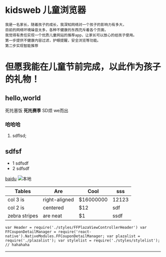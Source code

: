 # kidsweb 儿童浏览器

    我是一名家长，随着孩子的成长，我深知网络对一个孩子的影响力有多大，
    目前的网络环境噪音太多，各种不健康的东西充斥着各个页面，
    我觉得有责任实现一个优质儿童网站的推荐app，让家长可以放心的给孩子使用。
    第一步提供不健康内容过滤，护眼提醒，安全浏览等功能。
    第二步实现智能推荐

#   但愿我能在儿童节前完成，以此作为孩子的礼物！

## hello,world
死扥塞饭
**死扥赛季**
SD烦
we而出
### 哈哈哈
1. sdflsd;

## sdfsf
* 1 sdfsdf
* 2 sdfsdf

[baidu](http://www.baidu.com)
![本地](https://ss0.bdstatic.com/5aV1bjqh_Q23odCf/static/superman/img/logo/bd_logo1_31bdc765.png)


| Tables        | Are           | Cool  | sss |
| ------------- |---------------|-------|-----|
| col 3 is      | right-aligned | $16000000 |12123|
| col 2 is      | centered      |   $12 |sdf|
| zebra stripes | are neat      |    $1 |ssdf|

` var Header = require('./styles/FFPlazaViewControllerHeader')
  var FFCouponDetailManager = require('react-native').NativeModules.FFCouponDetailManager;
  var plazalist = require('./plazalist');
  var stylelist = require('./styles/stylelist');
`
`// hahahaha`
***
